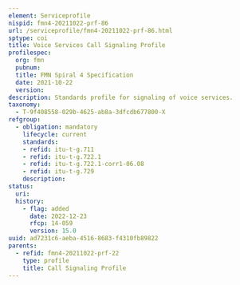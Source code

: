 ```yaml
---
element: Serviceprofile
nispid: fmn4-20211022-prf-86
url: /serviceprofile/fmn4-20211022-prf-86.html
sptype: coi
title: Voice Services Call Signaling Profile
profilespec:
  org: fmn
  pubnum: 
  title: FMN Spiral 4 Specification
  date: 2021-10-22
  version: 
description: Standards profile for signaling of voice services.
taxonomy:
  - T-9f408558-029b-4625-ab8a-3dfcdb677800-X
refgroup:
  - obligation: mandatory
    lifecycle: current
    standards: 
    - refid: itu-t-g.711
    - refid: itu-t-g.722.1
    - refid: itu-t-g.722.1-corr1-06.08
    - refid: itu-t-g.729
    description: 
status:
  uri: 
  history: 
    - flag: added
      date: 2022-12-23
      rfcp: 14-059
      version: 15.0
uuid: ad7231c6-aeba-4516-8683-f4310fb89822
parents:
  - refid: fmn4-20211022-prf-22
    type: profile
    title: Call Signaling Profile
---
```


